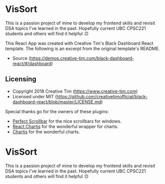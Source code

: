# VisSort

This is a passion project of mine to develop my frontend skills and revisit DSA topics I've learned in the past. Hopefully current UBC CPSC221 students and others will find it helpful :D

This React App was created with Creative Tim's Black Dashboard React template. The following is an excerpt from the original template's README. 

- Source (https://demos.creative-tim.com/black-dashboard-react/#/dashboard)

## Licensing

- Copyright 2018 Creative Tim (https://www.creative-tim.com)
- Licensed under MIT (https://github.com/creativetimofficial/black-dashboard-react/blob/master/LICENSE.md)

Special thanks go for the owners of these plugins:
- [Perfect Scrollbar](http://utatti.github.io/perfect-scrollbar/) for the nice scrollbars for windows.
- [React Chartjs](http://jerairrest.github.io/react-chartjs-2/) for the wonderful wrapper for charts.
- [Chartjs](https://www.chartjs.org/) for the wonderful charts.

# VisSort

This is a passion project of mine to develop my frontend skills and revisit DSA topics I've learned in the past. Hopefully current UBC CPSC221 students and others will find it helpful :D
